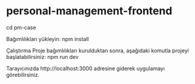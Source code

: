 # personal-management-frontend

cd pm-case

Bağımlılıkları yükleyin:
npm install

Çalıştırma
Proje bağımlılıkları kurulduktan sonra, aşağıdaki komutla projeyi başlatabilirsiniz:
npm run dev

Tarayıcınızda http://localhost:3000 adresine giderek uygulamayı görebilirsiniz.